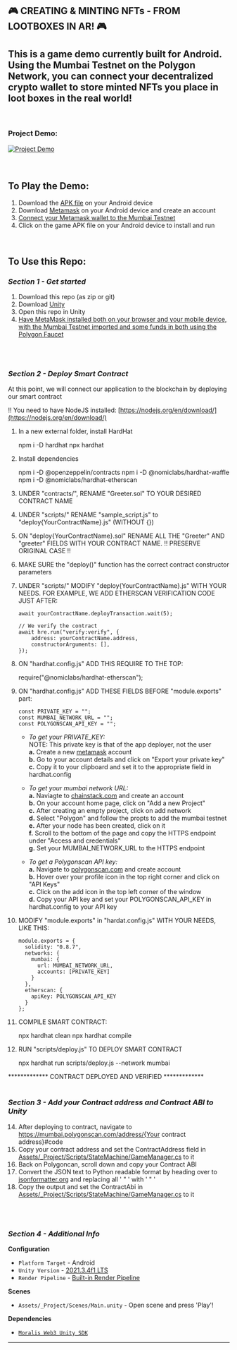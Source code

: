 ## 🎮 CREATING & MINTING NFTs - FROM LOOTBOXES IN AR! 🎮
This is a game demo currently built for Android. Using the Mumbai Testnet on the Polygon Network,
you can connect your decentralized crypto wallet to store minted NFTs you place in loot boxes in
the real world!
---
<br>


### Project Demo:
[![Project Demo](https://img.youtube.com/vi/I-IKt0VTCSI/0.jpg)](https://www.youtube.com/watch?v=I-IKt0VTCSI&target=_blank)
<br>
<br>
<br>

## **To Play the Demo:**
1. Download the [APK file](https://drive.google.com/file/d/1gHg93K5TzJXntXJ_jueZEU0DNkKE93BX/view?usp=sharing) on your Android device
2. Download [Metamask](https://metamask.io/) on your Android device and create an account
3. [Connect your Metamask wallet to the Mumbai Testnet](https://blog.polysynth.com/how-to-connect-polygon-testnet-to-metamask-wallet-472bca410d64)
3. Click on the game APK file on your Android device to install and run

<br>

## **To Use this Repo:**

### *Section 1 - Get started*
1. Download this repo (as zip or git)
2. Download [Unity](https://unity3d.com/unity/qa/lts-releases?version=2021.3)
3. Open this repo in Unity
4. [Have MetaMask installed both on your browser and your mobile device, with the Mumbai Testnet imported and some funds in both using the Polygon Faucet](https://medium.com/stakingbits/how-to-connect-polygon-mumbai-testnet-to-metamask-fc3487a3871f)
<br>
<br>


### *Section 2 - Deploy Smart Contract*
At this point, we will connect our application to the blockchain by deploying our smart contract

!! You need to have NodeJS installed: [https://nodejs.org/en/download/](https://nodejs.org/en/download/)

1. In a new external folder, install HardHat

    npm i -D hardhat
    npx hardhat

2. Install dependencies

    npm i -D @openzeppelin/contracts
    npm i -D @nomiclabs/hardhat-waffle
    npm i -D @nomiclabs/hardhat-etherscan

3. UNDER "contracts/", RENAME "Greeter.sol" TO YOUR DESIRED CONTRACT NAME

4. UNDER "scripts/" RENAME "sample_script.js" to "deploy{YourContractName}.js" (WITHOUT {})

5. ON "deploy{YourContractName}.sol" RENAME ALL THE "Greeter" AND "greeter" FIELDS WITH YOUR CONTRACT NAME. !! PRESERVE ORIGINAL CASE !!

6. MAKE SURE the "deploy()" function has the correct contract constructor parameters

7. UNDER "scripts/" MODIFY "deploy{YourContractName}.js" WITH YOUR NEEDS. FOR EXAMPLE, WE ADD ETHERSCAN VERIFICATION CODE JUST AFTER:
    ```
    await yourContractName.deployTransaction.wait(5);

    // We verify the contract
    await hre.run("verify:verify", {
        address: yourContractName.address,
        constructorArguments: [],
    });
    ```
8. ON "hardhat.config.js" ADD THIS REQUIRE TO THE TOP:

    require("@nomiclabs/hardhat-etherscan");

9. ON "hardhat.config.js" ADD THESE FIELDS BEFORE "module.exports" part:

    ```
    const PRIVATE_KEY = "";
    const MUMBAI_NETWORK_URL = "";
    const POLYGONSCAN_API_KEY = "";
    ```

    - *To get your PRIVATE_KEY:*  
    NOTE: This private key is that of the app deployer, not the user  
    **a.** Create a new [metamask](https://metamask.io/) account  
    **b.** Go to your account details and click on "Export your private key"  
    **c.** Copy it to your clipboard and set it to the appropriate field in hardhat.config  

    - *To get your mumbai network URL:*  
    **a.** Naviagte to [chainstack.com](https://chainstack.com/) and create an account  
    **b.** On your account home page, click on "Add a new Project"  
    **c.** After creating an empty project, click on add network  
    **d.** Select "Polygon" and follow the propts to add the mumbai testnet  
    **e.** After your node has been created, click on it  
    **f.** Scroll to the bottom of the page and copy the HTTPS endpoint under "Access and credentials"  
    **g.** Set your MUMBAI_NETWORK_URL to the HTTPS endpoint  

    - *To get a Polygonscan API key:*  
    **a.** Navigate to [polygonscan.com](https://polygonscan.com/) and create account  
    **b.** Hover over your profile icon in the top right corner and click on "API Keys"  
    **c.** Click on the add icon in the top left corner of the window  
    **d.** Copy your API key and set your POLYGONSCAN_API_KEY in hardhat.config to your API key  

10. MODIFY "module.exports" in "hardat.config.js" WITH YOUR NEEDS, LIKE THIS:
    ```
    module.exports = {
      solidity: "0.8.7",
      networks: {
        mumbai: {
          url: MUMBAI_NETWORK_URL,
          accounts: [PRIVATE_KEY]
        }
      },
      etherscan: {
        apiKey: POLYGONSCAN_API_KEY
      }
    };
    ```
11. COMPILE SMART CONTRACT:

    npx hardhat clean
    npx hardhat compile

13. RUN "scripts/deploy.js" TO DEPLOY SMART CONTRACT

    npx hardhat run scripts/deploy.js --network mumbai

************* CONTRACT DEPLOYED AND VERIFIED *************
<br>
<br>

### *Section 3 - Add your Contract address and Contract ABI to Unity*
14. After deploying to contract, navigate to https://mumbai.polygonscan.com/address/{Your contract address}#code
15. Copy your contract address and set the ContractAddress field in [Assets/_Project/Scripts/StateMachine/GameManager.cs](Assets/_Project/Scripts/StateMachine/GameManager.cs) to it
16. Back on Polygoncan, scroll down and copy your Contract ABI
17. Convert the JSON text to Python readable format by heading over to [jsonformatter.org]("jsonformatter.org") and replacing all ' " ' with ' \" '
18. Copy the output and set the ContractAbi in [Assets/_Project/Scripts/StateMachine/GameManager.cs](Assets/_Project/Scripts/StateMachine/GameManager.cs) to it
<br>
<br>

### *Section 4 - Additional Info*

**Configuration**
* `Platform Target` - Android
* `Unity Version` - [2021.3.4f1 LTS](https://unity3d.com/unity/qa/lts-releases?version=2021.3)
* `Render Pipeline` - [Built-in Render Pipeline](https://docs.unity3d.com/Manual/built-in-render-pipeline.html)

**Scenes**
* `Assets/_Project/Scenes/Main.unity` - Open scene and press 'Play'!

**Dependencies**
* [`Moralis Web3 Unity SDK`](https://github.com/MoralisWeb3/web3-unity-sdk)

----
